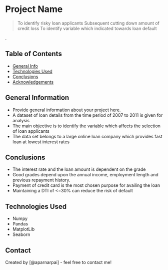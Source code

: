 # Project Name
> To identify risky loan applicants
Subsequent  cutting down amount of credit loss
To identify variable which indicated towards loan default

.


## Table of Contents
* [General Info](#general-information)
* [Technologies Used](#technologies-used)
* [Conclusions](#conclusions)
* [Acknowledgements](#acknowledgements)

<!-- You can include any other section that is pertinent to your problem -->

## General Information
- Provide general information about your project here.
- A dataset of loan details from the time period of 2007 to 2011 is given for analysis
- The main objective is to identify the variable which affects the selection of loan applicants
- The data set belongs to a large online loan company which provides fast loan at lowest interest rates

<!-- You don't have to answer all the questions - just the ones relevant to your project. -->

## Conclusions
- The interest rate and the loan amount is dependent on the grade
- Good grades depend upon the annual income, employment length and previous repayment history.
- Payment of credit card is the most chosen purpose for availing the loan
- Maintaining a DTI of <=30% can reduce the risk of default

<!-- You don't have to answer all the questions - just the ones relevant to your project. -->


## Technologies Used
- Numpy
- Pandas
- MatplotLib
- Seaborn

<!-- As the libraries versions keep on changing, it is recommended to mention the version of library used in this project -->




## Contact
Created by [@aparnarpai] - feel free to contact me!


<!-- Optional -->
<!-- ## License -->
<!-- This project is open source and available under the [... License](). -->

<!-- You don't have to include all sections - just the one's relevant to your project -->